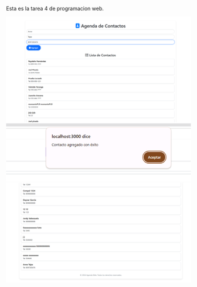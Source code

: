 
Esta es la tarea 4 de programacion web.

![alt text](image.png)
![alt text](image-2.png)
![alt text](image-1.png)

